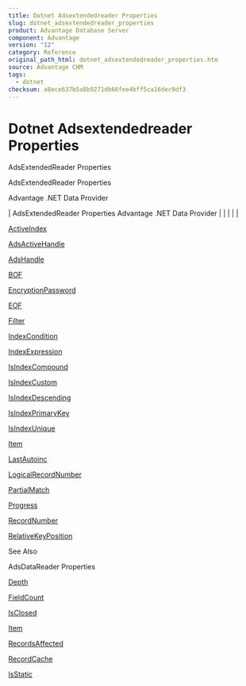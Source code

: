 ```yaml
---
title: Dotnet Adsextendedreader Properties
slug: dotnet_adsextendedreader_properties
product: Advantage Database Server
component: Advantage
version: "12"
category: Reference
original_path_html: dotnet_adsextendedreader_properties.htm
source: Advantage CHM
tags:
  - dotnet
checksum: a8ece637b5a8b9271db66fee4bff5ca16dec9df3
---
```


# Dotnet Adsextendedreader Properties

AdsExtendedReader Properties

AdsExtendedReader Properties

Advantage .NET Data Provider

| AdsExtendedReader Properties  Advantage .NET Data Provider |  |  |  |  |

[ActiveIndex](dotnet_adsextendedreader_activeindex.md)

[AdsActiveHandle](dotnet_adsextendedreader_adsactivehandle.md)

[AdsHandle](dotnet_adsextendedreader_adshandle.md)

[BOF](dotnet_adsextendedreader_bof.md)

[EncryptionPassword](dotnet_adsextendedreader_encryptionpassword.md)

[EOF](dotnet_adsextendedreader_eof.md)

[Filter](dotnet_adsextendedreader_filter.md)

[IndexCondition](dotnet_adsextendedreader_indexcondition.md)

[IndexExpression](dotnet_adsextendedreader_indexexpression.md)

[IsIndexCompound](dotnet_adsextendedreader_isindexcompound.md)

[IsIndexCustom](dotnet_adsextendedreader_isindexcustom.md)

[IsIndexDescending](dotnet_adsextendedreader_isindexdescending.md)

[IsIndexPrimaryKey](dotnet_adsextendedreader_isindexprimarykey.md)

[IsIndexUnique](dotnet_adsextendedreader_isindexunique.md)

[Item](dotnet_adsextendedreader_item.md)

[LastAutoinc](dotnet_adsextendedreader_lastautoinc.md)

[LogicalRecordNumber](dotnet_adsextendedreader_logicalrecordnumber.md)

[PartialMatch](dotnet_adsextendedreader_partialmatch.md)

[Progress](dotnet_adsextendedreader_progress.md)

[RecordNumber](dotnet_adsextendedreader_recordnumber.md)

[RelativeKeyPosition](dotnet_adsextendedreader_relativekeyposition.md)

See Also

AdsDataReader Properties

[Depth](dotnet_adsdatareader_depth.md)

[FieldCount](dotnet_adsdatareader_fieldcount.md)

[IsClosed](dotnet_adsdatareader_isclosed.md)

[Item](dotnet_adsdatareader_item.md)

[RecordsAffected](dotnet_adsdatareader_recordsaffected.md)

[RecordCache](dotnet_adsdatareader_recordcache.md)

[IsStatic](dotnet_adsdatareader_isstatic.md)
